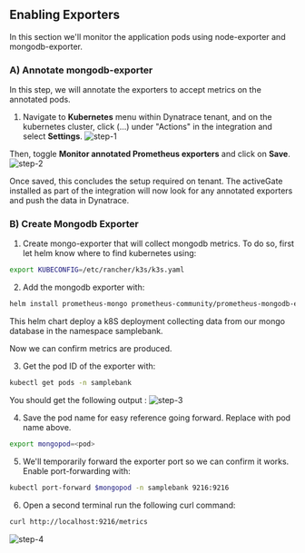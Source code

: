 ## Enabling Exporters

In this section we'll monitor the application pods using node-exporter and mongodb-exporter.

### A) Annotate mongodb-exporter

In this step, we will annotate the exporters to accept metrics on the annotated pods.

1. Navigate to **Kubernetes** menu within Dynatrace tenant, and on the kubernetes cluster, click (...) under "Actions" in the integration and select **Settings**.
   ![step-1](../../../assets/images/step_1_prometheus_annotation.png)

Then, toggle **Monitor annotated Prometheus exporters** and click on **Save**.
![step-2](../../../assets/images/step_2_prometheus_annotation.png)

Once saved, this concludes the setup required on tenant. The activeGate installed as part of the integration will now look for any annotated exporters and push the data in Dynatrace.

### B) Create Mongodb Exporter

1. Create mongo-exporter that will collect mongodb metrics. To do so, first let helm know where to find kubernetes using:

```bash
export KUBECONFIG=/etc/rancher/k3s/k3s.yaml
```

2. Add the mongodb exporter with:

```sh
helm install prometheus-mongo prometheus-community/prometheus-mongodb-exporter --set mongodb.uri=mongodb://d1prumworkshop:password@mongo.samplebank.svc.cluster.local:27017/?authSource=admin,serviceMonitor.enabled=false -n samplebank
```

This helm chart deploy a k8S deployment collecting data from our mongo database in the namespace samplebank.

Now we can confirm metrics are produced.

3. Get the pod ID of the exporter with:

```sh
kubectl get pods -n samplebank
```

You should get the following output :
![step-3](../../../assets/images/identify_mongo_exporter.png)

4. Save the pod name for easy reference going forward. Replace <pod> with pod name above.

```sh
export mongopod=<pod>
```

5. We'll temporarily forward the exporter port so we can confirm it works. Enable port-forwarding with:

```sh
kubectl port-forward $mongopod -n samplebank 9216:9216
```

6. Open a second terminal run the following curl command:

```sh
curl http://localhost:9216/metrics
```

![step-4](../../../assets/images/prometheus_local.png)
